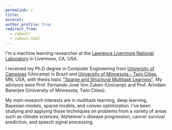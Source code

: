 ```yaml
---
permalink: /
title:
excerpt:
author_profile: true
redirect_from:
  - /about/
  - /about.html
---
```


I'm a machine learning researcher at the [Lawrence Livermore National Laboratory](https://www.llnl.gov) in Livermore, CA, USA.

I received my Ph.D degree in Computer Engineering from [University of Campinas](http://www.unicamp.br/unicamp/english) (Unicamp) in Brazil and [University of Minnesota - Twin Cities](https://www.cs.umn.edu), MN, USA, with thesis topic ["Sparse and Structural Multitask Learning"](../files/PhD_Thesis_Andre_R_Goncalves.pdf). My advisors were Prof. Fernando José Von Zuben (Unicamp) and Prof. Arindam Banerjee (University of Minnesota, Twin Cities).

My main research interests are in multitask learning, deep learning, Bayesian models, sparse models, and convex optimization. I've been studying and applying those techniques on problems from a variety of areas such as climate sciences, Alzheimer's disease progression, cancer survival prediction, and speech signal processing.
